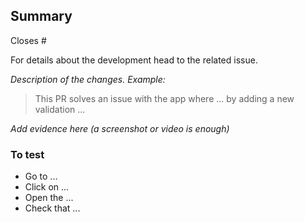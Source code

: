 <!-- ---
name: Pull Request
about: Contribute to the project
title: ''
labels: ''
assignees: ''

--- -->

## Summary

Closes #<issue>

For details about the development head to the related issue.

*Description of the changes.*
*Example:*
> This PR solves an issue with the app where ... by adding a new validation ...

*Add evidence here (a screenshot or video is enough)*

### To test
- Go to ...
- Click on ... 
- Open the ...
- Check that ...
